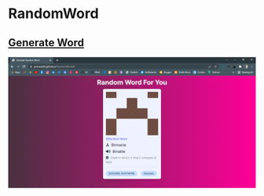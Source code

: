 # RandomWord

## [Generate Word]( https://prmane03.github.io/RandomWord/)

![Generate Word]( ./preview.png)

